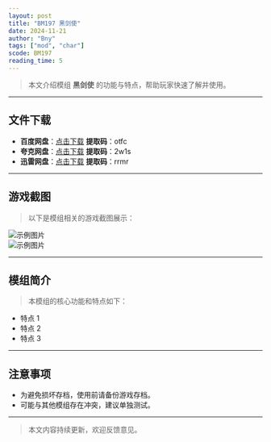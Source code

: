 ```yaml
---
layout: post
title: "BM197 黑剑使"
date: 2024-11-21
author: "Bny"
tags: ["mod", "char"]
scode: BM197
reading_time: 5
---
```


> 本文介绍模组 **黑剑使** 的功能与特点，帮助玩家快速了解并使用。

---





## 文件下载
- **百度网盘**：[点击下载](https://pan.baidu.com/s/1s9mLt8NDV8bnWoP7E7nxkQ?pwd=otfc)  **提取码**：otfc  
- **夸克网盘**：[点击下载](https://pan.quark.cn/s/62144843a114?pwd=2w1s)  **提取码**：2w1s  
- **迅雷网盘**：[点击下载](https://pan.xunlei.com/s/VOCCbij_kJydv9dJUMRDbYq0A1?pwd=rrmr)  **提取码**：rrmr  

---

## 游戏截图
> 以下是模组相关的游戏截图展示：

![示例图片](https://example.com/screenshot1.jpg)  
![示例图片](https://example.com/screenshot2.jpg)

---

## 模组简介
> 本模组的核心功能和特点如下：
- 特点 1
- 特点 2
- 特点 3

---

## 注意事项
- 为避免损坏存档，使用前请备份游戏存档。
- 可能与其他模组存在冲突，建议单独测试。

---

> 本文内容持续更新，欢迎反馈意见。
